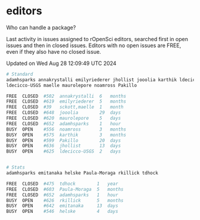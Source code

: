 # editors

Who can handle a package?

Last activity in issues assigned to rOpenSci editors, searched first in open
issues and then in closed issues. Editors with no open issues are FREE, even if
they also have no closed issue.


Updated on Wed Aug 28 12:09:49 UTC 2024

```bash
# Standard
adamhsparks annakrystalli emilyriederer jhollist jooolia karthik ldecicco
ldecicco-USGS maelle maurolepore noamross Pakillo

FREE  CLOSED  #502  annakrystalli  6   months
FREE  CLOSED  #619  emilyriederer  5   months
FREE  CLOSED  #39   sckott,maelle  1   month
FREE  CLOSED  #648  jooolia        29  days
FREE  CLOSED  #620  maurolepore    5   days
FREE  CLOSED  #652  adamhsparks    1   hour
BUSY  OPEN    #556  noamross       3   months
BUSY  OPEN    #575  karthik        3   months
BUSY  OPEN    #599  Pakillo        20  days
BUSY  OPEN    #636  jhollist       13  days
BUSY  OPEN    #625  ldecicco-USGS  2   days


# Stats
adamhsparks emitanaka helske Paula-Moraga rkillick tdhock

FREE  CLOSED  #475  tdhock        1   year
FREE  CLOSED  #603  Paula-Moraga  5   months
FREE  CLOSED  #652  adamhsparks   1   hour
BUSY  OPEN    #626  rkillick      5   months
BUSY  OPEN    #642  emitanaka     13  days
BUSY  OPEN    #546  helske        4   days
```
